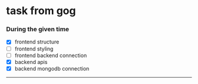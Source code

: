 # task from gog

### During the given time
- [x] frontend structure 
- [ ] frontend styling 
- [ ] frontend backend connection 
- [x] backend apis 
- [x] backend mongodb connection 
- - -
